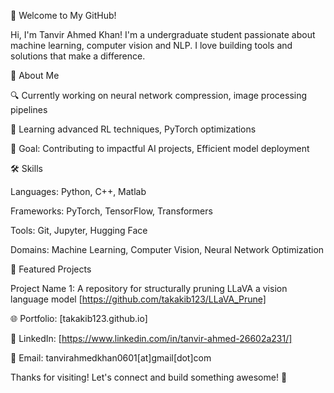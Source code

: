 👋 Welcome to My GitHub!

Hi, I'm Tanvir Ahmed Khan! I'm a undergraduate student passionate about machine learning, computer vision and NLP. I love building tools and solutions that make a difference.

🚀 About Me





🔍 Currently working on neural network compression, image processing pipelines



🌱 Learning advanced RL techniques, PyTorch optimizations







🎯 Goal: Contributing to impactful AI projects, Efficient model deployment

🛠️ Skills





Languages: Python, C++, Matlab



Frameworks: PyTorch, TensorFlow, Transformers



Tools: Git, Jupyter, Hugging Face



Domains: Machine Learning, Computer Vision, Neural Network Optimization

📌 Featured Projects





Project Name 1: A repository for structurally pruning LLaVA a vision language model [https://github.com/takakib123/LLaVA_Prune]






🌐 Portfolio: [takakib123.github.io]


💼 LinkedIn: [https://www.linkedin.com/in/tanvir-ahmed-26602a231/]



📧 Email: tanvirahmedkhan0601[at]gmail[dot]com


Thanks for visiting! Let's connect and build something awesome! 🚀
